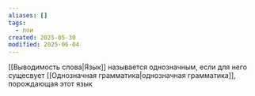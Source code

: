 ```yaml
---
aliases: []
tags:
  - лои
created: 2025-05-30
modified: 2025-06-04
---
```

[[Выводимость слова|Язык]] называется однозначным, если для него сущесвует [[Однозначная грамматика|однозначная грамматика]], порождающая этот язык